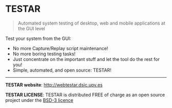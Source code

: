 # TESTAR
>Automated system testing of desktop, web and mobile applications at the GUI level

Test your system from the GUI:

* No more Capture/Replay script maintenance!
* No more boring testing tasks!
* Just concentrate on the important stuff and let the tool do the rest for you!
* Simple, automated, and open source: TESTAR!

<hr>

**TESTAR website**: http://webtestar.dsic.upv.es

**TESTAR LICENSE**: TESTAR is distributed FREE of charge as an open source project under the [BSD-3 licence](http://opensource.org/licenses/BSD-3-Clause)
